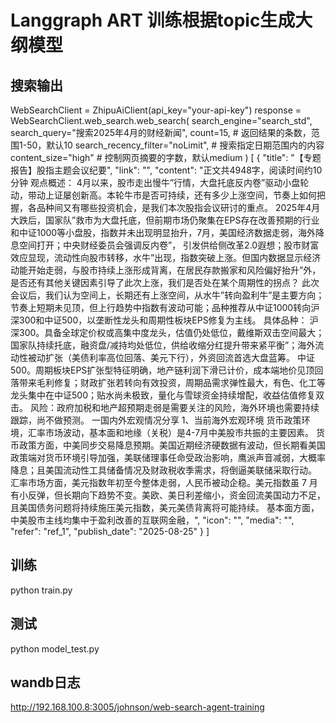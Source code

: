 # Langgraph ART 训练根据topic生成大纲模型

## 搜索输出
WebSearchClient = ZhipuAiClient(api_key="your-api-key")
response = WebSearchClient.web_search.web_search(
        search_engine="search_std",
        search_query="搜索2025年4月的财经新闻",
        count=15,  # 返回结果的条数，范围1-50，默认10
        search_recency_filter="noLimit",  # 搜索指定日期范围内的内容
        content_size="high"  # 控制网页摘要的字数，默认medium
    )
 [
    {
      "title": "【专题报告】股指主题会议纪要",
      "link": "",
      "content": "正文共4948字，阅读时间约10分钟 观点概述： 4月以来，股市走出慢牛”行情，大盘托底反内卷”驱动小盘轮动，带动上证屡创新高。本轮牛市是否可持续，还有多少上涨空间，节奏上如何把握，各品种间又有哪些投资机会，是我们本次股指会议研讨的重点。 2025年4月大跌后，国家队”救市为大盘托底，但前期市场仍聚集在EPS存在改善预期的行业和中证1000等小盘股，指数并未出现明显抬升，7月，美国经济数据走弱，海外降息空间打开；中央财经委员会强调反内卷”， 引发供给侧改革2.0遐想；股市财富效应显现，流动性向股市转移，水牛”出现，指数突破上涨。但国内数据显示经济动能开始走弱，与股市持续上涨形成背离，在居民存款搬家和风险偏好抬升”外，是否还有其他关键因素引导了此次上涨，我们是否处在某个周期性的拐点？ 此次会议后，我们认为空间上，长期还有上涨空间，从水牛”转向盈利牛”是主要方向；节奏上短期未见顶，但上行趋势中指数有波动可能；品种推荐从中证1000转向沪深300和中证500，以垄断性龙头和周期性板块EPS修复为主线。 具体品种： 沪深300。具备全球定价权或高集中度龙头，估值仍处低位，戴维斯双击空间最大；国家队持续托底，融资盘/减持均处低位，供给收缩分红提升带来紧平衡”；海外流动性被动扩张（美债利率高位回落、美元下行），外资回流首选大盘蓝筹。 中证500。周期板块EPS扩张型特征明确，地产链利润下滑已计价，成本端地价见顶回落带来毛利修复；财政扩张若转向有效投资，周期品需求弹性最大，有色、化工等龙头集中在中证500；贴水尚未极致，量化与雪球资金持续增配，收益估值修复双击。 风险：政府加税和地产超预期走弱是需要关注的风险，海外环境也需要持续跟踪，尚不做预测。 一国内外宏观情况分享 1、当前海外宏观环境 货币政策环境，汇率市场波动，基本面和地缘（关税）是4-7月中美股市共振的主要因素。 货币政策方面，中美同步交易降息预期。美国近期经济硬数据有波动，但长期看美国政策端对货币环境引导加强，美联储理事任命受政治影响，鹰派声音减弱，大概率降息；且美国流动性工具储备情况及财政税收季需求，将倒逼美联储采取行动。 汇率市场方面，美元指数年初至今整体走弱，人民币被动企稳。美元指数虽 7 月有小反弹，但长期向下趋势不变。美欧、美日利差缩小，资金回流美国动力不足，且美国债务问题将持续施压美元指数，美元美债背离将可能持续。 基本面方面，中美股市主线均集中于盈利改善的互联网金融，",
      "icon": "",
      "media": "",
      "refer": "ref_1",
      "publish_date": "2025-08-25"
    }
 ]

## 训练
python train.py

## 测试
python model_test.py

## wandb日志
http://192.168.100.8:3005/johnson/web-search-agent-training



